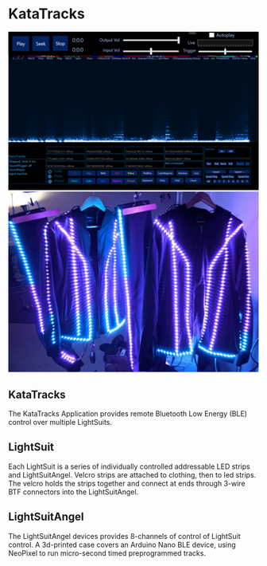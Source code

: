 # KataTracks
![Image](https://github.com/katascope/KataTracks/blob/main/Images/KataTracks.png)
![Image](https://github.com/katascope/KataTracks/blob/main/Images/Lightsuits1.png)

## KataTracks
The KataTracks Application provides remote Bluetooth Low Energy (BLE) control over multiple LightSuits.

## LightSuit
Each LightSuit is a series of individually controlled addressable LED strips and LightSuitAngel. Velcro strips are attached to clothing, then to led strips. The velcro holds the strips together and connect at ends through 3-wire BTF connectors into the LightSuitAngel.

## LightSuitAngel
The LightSuitAngel devices provides 8-channels of control of LightSuit control. A 3d-printed case covers an Arduino Nano BLE device, using NeoPixel to run micro-second timed preprogrammed tracks.
